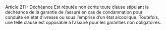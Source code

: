 Article 211 : Déchéance
Est réputée non écrite toute clause stipulant la déchéance de la garantie de l’assuré en cas de condamnation pour conduite en état d’ivresse ou sous l’emprise d’un état alcoolique.
Toutefois, une telle clause est opposable à l’assuré pour les garanties non obligatoires.